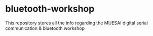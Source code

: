 # bluetooth-workshop
This repository stores all the info regarding the MUESAI digital serial communication &amp; bluetooth workshop
